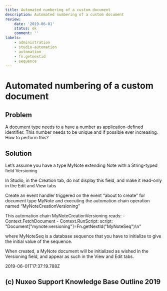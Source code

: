 ```yaml
---
title: Automated numbering of a custom document
description: Automated numbering of a custom document
review: 
    date: '2019-06-01'
    status: ok
    comment: ''
labels:
    - administration
    - studio-automation
    - automation
    - fn.getnextid
    - sequence
---
```

# Automated numbering of a custom document
## Problem
A document type needs to a have a number as application-defined identifier. This number needs to be unique and if possible ever increasing.  
How to perform this?
## Solution
Let’s assume you have a type MyNote extending Note with a String-typed field Versioning

In Studio, in the Creation tab, do not display this field, and make it read-only in the Edit and View tabs

Create an event handler triggered on the event “about to create” for document type MyNote and executing the automation chain operation named “MyNoteCreationVersioning”

This automation chain MyNoteCreationVersioning reads:
    - Context.FetchDocument
    - Context.RunScript:
        script: "Document[\"mynote:versioning\"]=Fn.getNextId(\"MyNoteSeq\")\n"

where MyNoteSeq is a database sequence that you have to initialize to give the initial value of the sequence.

When created, a MyNote document will be initialized as wished in the Versioning field, and appear as such in the View and Edit tabs.


2019-06-01T17:37:19.788Z
## (c) Nuxeo Support Knowledge Base Outline 2019
